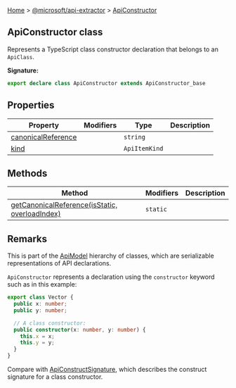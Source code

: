 [Home](./index) &gt; [@microsoft/api-extractor](./api-extractor.md) &gt; [ApiConstructor](./api-extractor.apiconstructor.md)

## ApiConstructor class

Represents a TypeScript class constructor declaration that belongs to an `ApiClass`<!-- -->.

<b>Signature:</b>

```typescript
export declare class ApiConstructor extends ApiConstructor_base 
```

## Properties

|  Property | Modifiers | Type | Description |
|  --- | --- | --- | --- |
|  [canonicalReference](./api-extractor.apiconstructor.canonicalreference.md) |  | `string` |  |
|  [kind](./api-extractor.apiconstructor.kind.md) |  | `ApiItemKind` |  |

## Methods

|  Method | Modifiers | Description |
|  --- | --- | --- |
|  [getCanonicalReference(isStatic, overloadIndex)](./api-extractor.apiconstructor.getcanonicalreference.md) | `static` |  |

## Remarks

This is part of the [ApiModel](./api-extractor.apimodel.md) hierarchy of classes, which are serializable representations of API declarations.

`ApiConstructor` represents a declaration using the `constructor` keyword such as in this example:

```ts
export class Vector {
  public x: number;
  public y: number;

  // A class constructor:
  public constructor(x: number, y: number) {
    this.x = x;
    this.y = y;
  }
}

```
Compare with [ApiConstructSignature](./api-extractor.apiconstructsignature.md)<!-- -->, which describes the construct signature for a class constructor.

